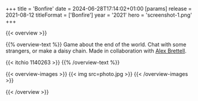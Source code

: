 +++
title = 'Bonfire'
date = 2024-06-28T17:14:02+01:00
[params]
    release = 2021-08-12
    titleFormat = ['Bonfire']
    year = '2021'
    hero = 'screenshot-1.png'
+++

{{< overview >}}

{{% overview-text %}}
Game about the end of the world. Chat with some strangers, or make a daisy chain. Made in collaboration with [Alex Brettell](https://www.instagram.com/folkvutur/).

{{< itchio 1140263 >}}
{{% /overview-text %}}

{{< overview-images >}}
{{< img src=photo.jpg >}}
{{< /overview-images >}}

{{< /overview >}}